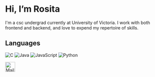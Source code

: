 # Hi, I’m Rosita
I'm a csc undergrad currently at University of Victoria. I work with both frontend and backend, and love to expend my repertoire of skills.

## Languages
![C](https://img.shields.io/badge/C-A8B9CC?logo=c&logoColor=white&style=for-the-badge)
![Java](https://img.shields.io/badge/Java-F8981D?logo=java&logoColor=white&style=for-the-badge)
![JavaScript](https://img.shields.io/badge/JavaScript-F7DF1E?logo=javascript&logoColor=black&style=for-the-badge)
![Python](https://img.shields.io/badge/Python-3776AB?logo=python&logoColor=white&style=for-the-badge)

<a href="mailto:rositaliu.bc@gmail.com">
  <img height="32" align="left" alt="Mail" src="img/icons/gmail.png" />
</a>
